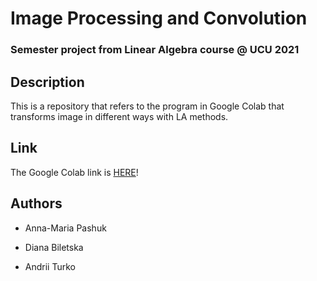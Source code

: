 # Image Processing and Convolution

### Semester project from Linear Algebra course @ UCU 2021

## Description

This is a repository that refers to the program in Google Colab that transforms image in different ways with LA methods.

## Link
The Google Colab link is [HERE](https://colab.research.google.com/drive/1VTWlu5Pg1BOjy5evqKi9nyqRtVag_GHa?usp=sharing)!

## Authors

- Anna-Maria Pashuk

- Diana Biletska

- Andrii Turko